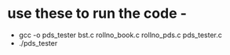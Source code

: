 # use these to run the code -
- gcc -o pds_tester bst.c rollno_book.c rollno_pds.c pds_tester.c
- ./pds_tester